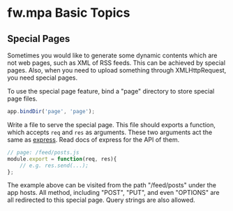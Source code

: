 # fw.mpa Basic Topics #

## Special Pages ##

Sometimes you would like to generate some dynamic contents which are not web pages, such as XML of RSS feeds.
This can be achieved by special pages.
Also, when you need to upload something through XMLHttpRequest, you need special pages.

To use the special page feature, bind a "page" directory to store special page files.

```js
app.bindDir('page', 'page');
```

Write a file to serve the special page.
This file should exports a function, which accepts `req` and `res` as arguments.
These two arguments act the same as [express](http://expressjs.com/). Read docs of express for the API of them.

```js
// page: /feed/posts.js
module.export = function(req, res){
	// e.g. res.send(...);
};
```

The example above can be visited from the path "/feed/posts" under the app hosts.
All method, including "POST", "PUT", and even "OPTIONS" are all redirected to this special page.
Query strings are also allowed.
